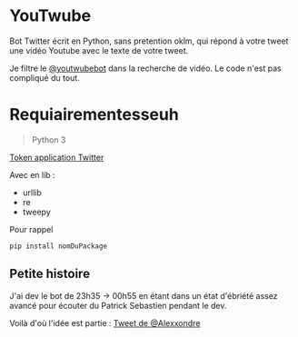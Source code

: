 # YouTwube

Bot Twitter écrit en Python, sans pretention oklm, qui répond à votre tweet une vidéo Youtube avec le texte de votre tweet.

Je filtre le [@youtwubebot](https://twitter.com/youtwubebot) dans la recherche de vidéo. Le code n'est pas compliqué du tout.

# Requiairementesseuh

> Python 3 

[Token application Twitter](https://dev.twitter.com/apps)

Avec en lib :

- urllib
- re
- tweepy

Pour rappel

```
pip install nomDuPackage
```

## Petite histoire

J'ai dev le bot de 23h35 → 00h55 en étant dans un état d'ébriété assez avancé pour écouter du Patrick Sebastien pendant le dev.

Voilà d'où l'idée est partie : [Tweet de @Alexxondre](https://twitter.com/Alexxondre/status/728699670122344448) 
